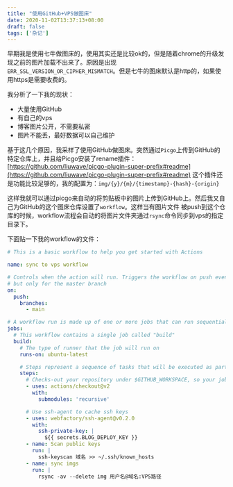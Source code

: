 ```yaml
---
title: "使用GitHub+VPS做图床"
date: 2020-11-02T13:37:13+08:00
draft: false
tags: ['杂记']
---
```


早期我是使用七牛做图床的，使用其实还是比较ok的，但是随着chrome的升级发现之前的图片加载不出来了。原因是出现`ERR_SSL_VERSION_OR_CIPHER_MISMATCH`。但是七牛的图床默认是http的，如果使用https是需要收费的。

我分析了一下我的现状：
- 大量使用GitHub
- 有自己的vps
- 博客图片公开，不需要私密
- 图片不能丢，最好数据可以自己维护

基于这几个原因，我采样了使用GitHub做图床。突然通过`Picgo`上传到GitHub的特定仓库上，并且给Picgo安装了rename插件：
[https://github.com/liuwave/picgo-plugin-super-prefix#readme](https://github.com/liuwave/picgo-plugin-super-prefix#readme)
这个插件还是功能比较足够的，我的配置为：`img/{y}/{m}/{timestamp}-{hash}-{origin}`

这样我就可以通过picgo来自动的将剪贴板中的图片上传到GitHub上。然后我又自己为GitHub的这个图床仓库设置了`workflow`。这样当有图片文件
被push到这个仓库的时候，workflow流程会自动的将图片文件夹通过`rsync`命令同步到vps的指定目录下。

下面贴一下我的workflow的文件：

```yml
# This is a basic workflow to help you get started with Actions

name: sync to vps workflow

# Controls when the action will run. Triggers the workflow on push events
# but only for the master branch
on:
  push:
    branches:
      - main

# A workflow run is made up of one or more jobs that can run sequentially or in parallel
jobs:
  # This workflow contains a single job called "build"
  build:
    # The type of runner that the job will run on
    runs-on: ubuntu-latest

    # Steps represent a sequence of tasks that will be executed as part of the job
    steps:
      # Checks-out your repository under $GITHUB_WORKSPACE, so your job can access it
      - uses: actions/checkout@v2
        with:
          submodules: 'recursive'

      # Use ssh-agent to cache ssh keys
      - uses: webfactory/ssh-agent@v0.2.0
        with:
          ssh-private-key: |
            ${{ secrets.BLOG_DEPLOY_KEY }}
      - name: Scan public keys
        run: |
          ssh-keyscan 域名 >> ~/.ssh/known_hosts
      - name: sync imgs
        run: |
          rsync -av --delete img 用户名@域名:VPS路径
```

